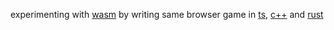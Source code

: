 experimenting with [wasm](https://en.wikipedia.org/wiki/WebAssembly) by writing same browser game in [ts](https://github.com/art-in/snake-3d-ts), [c++](https://github.com/art-in/snake-3d-cpp) and [rust](https://github.com/art-in/snake-3d-rs)

